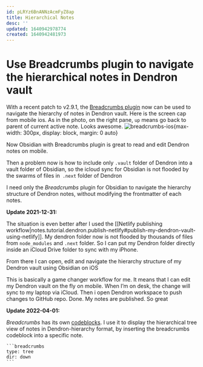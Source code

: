 ```yaml
---
id: pLRYz6BnANNzAcmFyZ8ap
title: Hierarchical Notes
desc: ''
updated: 1640942978774
created: 1640942481973
---
```

# Use Breadcrumbs plugin to navigate the hierarchical notes in Dendron vault

With a recent patch to v2.9.1, the [Breadcrumbs plugin](https://github.com/SkepticMystic/breadcrumbs) now can be used to navigate the hierarchy of notes in Dendron vault. 
Here is the screen cap from mobile ios. As in the photo, on the right pane, `up` means go back to parent of current active note. Looks awesome. 
![breadcrumbs-ios](https://i.imgur.com/cNwupI1.png){max-width: 300px, display: block, margin: 0 auto}

Now Obsidian with Breadcrumbs plugin is great to read and edit Dendron notes on mobile. 

Then a problem now is how to include only `.vault` folder of Dendron into a vault folder of Obsidian, so the icloud sync for Obsidian is not flooded by the swarms of files in` .next` folder of Dendron

I need only the *Breadcrumbs* plugin for Obsidian to navigate the hierarchy structure of Dendron notes, without modifying the frontmatter of each notes.

**Update 2021-12-31:**

The situation is even better after I used the [[Netlify publishing workflow|notes.tutorial.dendron.publish-netlify#publish-my-dendron-vault-using-netlify]]. My dendron folder now is not flooded by thousands of files from `node_modules` and `.next` folder. So I can put my Dendron folder directly inside an iCloud Drive folder to sync with my iPhone. 

From there I can open, edit and navigate the hierarchy structure of my Dendron vault using Obsidian on iOS

This is basically a game changer workflow for me. It means that I can edit my Dendron vault on the fly on mobile. When I’m on desk, the change will sync to my laptop via iCloud. Then i open Dendron workspace to push changes to GitHub repo. Done. My notes are published. So great

**Update 2022-04-01:**

*Breadcrumbs* has its own [codeblocks](https://breadcrumbs-wiki.onrender.com/docs/Codeblocks). I use it to display the hierarchical tree view of notes in Dendron-hierarchy format, by inserting the breadcrumbs codeblock into a specific note.

````
```breadcrumbs
type: tree
dir: down
```
````